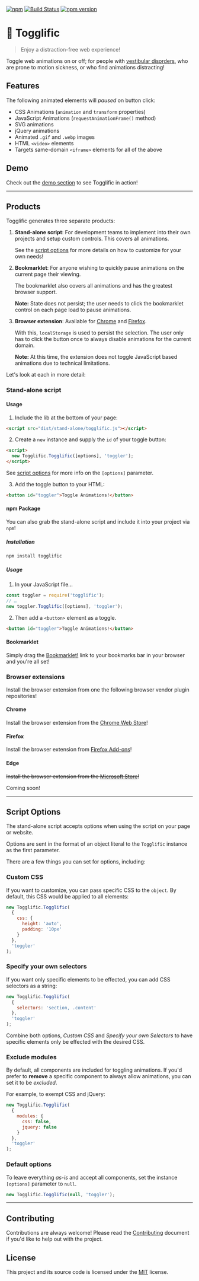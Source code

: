 [![npm](https://img.shields.io/npm/v/togglific.svg)](https://www.npmjs.com/package/togglific)
[![Build Status](https://travis-ci.org/svinkle/togglific.svg?branch=master)](https://travis-ci.org/svinkle/togglific)
[![npm version](https://badge.fury.io/js/togglific.svg)](https://badge.fury.io/js/togglific)

# 🔔 Togglific

> Enjoy a distraction-free web experience!

Toggle web animations on or off; for people with [vestibular disorders](https://a11yproject.com/posts/understanding-vestibular-disorders/), who are prone to motion sickness, or who find animations distracting!

## Features

The following animated elements will _paused_ on button click:

- CSS Animations (`animation` and `transform` properties)
- JavaScript Animations (`requestAnimationFrame()` method)
- SVG animations
- jQuery animations
- Animated `.gif` and `.webp` images
- HTML `<video>` elements
- Targets same-domain `<iframe>` elements for all of the above

## Demo

Check out the [demo section](https://togglific.io#demos) to see Togglific in action!

---

## Products

Togglific generates three separate products:

1. **Stand-alone script**: For development teams to implement into their own projects and setup custom controls. This covers all animations.

   See the [script options](#script-options) for more details on how to customize for your own needs!

2. **Bookmarklet**: For anyone wishing to quickly pause animations on the current page their viewing.

   The bookmarklet also covers all animations and has the greatest browser support.

   **Note:** State does not persist; the user needs to click the bookmarklet control on each page load to pause animations.

3. **Browser extension**: Available for [Chrome](https://chrome.google.com/webstore/detail/nonnndpheabjkjjnjondfcfgcmhfbckb/publish-accepted?authuser=0&hl=en-US) and [Firefox](https://addons.mozilla.org/en-US/firefox/addon/togglific/).

   With this, `localStorage` is used to persist the selection. The user only has to click the button once to always disable animations for the current domain.

   **Note:** At this time, the extension does not toggle JavaScript based animations due to technical limitations.

Let's look at each in more detail:

### Stand-alone script

#### Usage

1. Include the lib at the bottom of your page:

```html
<script src="dist/stand-alone/togglific.js"></script>
```

2. Create a `new` instance and supply the `id` of your toggle button:

```html
<script>
  new Togglific.Togglific([options], 'toggler');
</script>
```

See [script options](#script-options) for more info on the `[options]` parameter.

3. Add the toggle button to your HTML:

```html
<button id="toggler">Toggle Animations!</button>
```

#### npm Package

You can also grab the stand-alone script and include it into your project via `npm`!

##### Installation

```sh
npm install togglific
```

##### Usage

1. In your JavaScript file…

```javascript
const toggler = require('togglific');
// …
new toggler.Togglific([options], 'toggler');
```

2. Then add a `<button>` element as a toggle.

```html
<button id="toggler">Toggle Animations!</button>
```

#### Bookmarklet

Simply drag the [Bookmarklet!](https://togglific.io#bookmarklet) link to your bookmarks bar in your browser and you're all set!

### Browser extensions

Install the browser extension from one the following browser vendor plugin repositories!

#### Chrome

Install the browser extension from the [Chrome Web Store](https://chrome.google.com/webstore/detail/nonnndpheabjkjjnjondfcfgcmhfbckb/publish-accepted?authuser=0&hl=en-US)!

#### Firefox

Install the browser extension from [Firefox Add-ons](https://addons.mozilla.org/en-US/firefox/addon/togglific/)!

#### Edge

~~Install the browser extension from the [Microsoft Store](https://www.microsoft.com/en-us/store/collections/edgeextensions/pc)!~~

Coming soon!

---

## Script Options

The stand-alone script accepts options when using the script on your page or website.

Options are sent in the format of an object literal to the `Togglific` instance as the first parameter.

There are a few things you can set for options, including:

### Custom CSS

If you want to customize, you can pass specific CSS to the `object`. By default, this CSS would be applied to all elements:

```javascript
new Togglific.Togglific(
  {
    css: {
      height: 'auto',
      padding: '10px'
    }
  },
  'toggler'
);
```

### Specify your own selectors

If you want only specific elements to be effected, you can add CSS selectors as a string:

```javascript
new Togglific.Togglific(
  {
    selectors: 'section, .content'
  },
  'toggler'
);
```

Combine both options, _Custom CSS_ and _Specify your own Selectors_ to have specific elements only be effected with the desired CSS.

### Exclude modules

By default, all components are included for toggling animations. If you'd prefer to **remove** a specific component to always allow animations, you can set it to be _excluded_.

For example, to exempt CSS and jQuery:

```javascript
new Togglific.Togglific(
  {
    modules: {
      css: false,
      jquery: false
    }
  },
  'toggler'
);
```

### Default options

To leave everything _as-is_ and accept all components, set the instance `[options]` parameter to `null`.

```javascript
new Togglific.Togglific(null, 'toggler');
```

---

## Contributing

Contributions are always welcome! Please read the [Contributing](CONTRIBUTING.md) document if you'd like to help out with the project.

## License

This project and its source code is licensed under the [MIT](LICENSE.txt) license.
